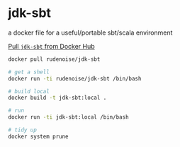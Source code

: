 # jdk-sbt

a docker file for a useful/portable sbt/scala environment

[Pull `jdk-sbt` from Docker Hub](https://hub.docker.com/r/rudenoise/jdk-sbt/)

```bash
docker pull rudenoise/jdk-sbt
```

```bash
# get a shell
docker run -ti rudenoise/jdk-sbt /bin/bash

# build local
docker build -t jdk-sbt:local .

# run
docker run -ti jdk-sbt:local /bin/bash

# tidy up
docker system prune
```
